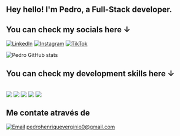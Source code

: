 ## Hey hello! I'm Pedro, a Full-Stack developer.

## You can check my socials here ↓
[![LinkedIn](https://img.shields.io/badge/LinkedIn-0077B5?style=for-the-badge&logo=linkedin&logoColor=white)](https://www.linkedin.com/in/pedro-henrique-verginio/)
[![Instagram](https://img.shields.io/badge/Instagram-E4405F?style=for-the-badge&logo=instagram&logoColor=white)](https://www.instagram.com/pedrohverginio)
[![TikTok](https://img.shields.io/badge/Twitter-1DA1F2?style=for-the-badge&logo=twitter&logoColor=white)](https://twitter.com/lexysspjl/)

![Pedro GitHub stats](https://github-readme-stats.vercel.app/api?username=ogpdx&show_icons=true&theme=radical)

## You can check my development skills here ↓

<div style="display: inline_block"><br/>
<img align="center" src="https://img.shields.io/badge/Python-3776AB?style=for-the-badge&logo=python&logoColor=white">
<img align="center" src="https://img.shields.io/badge/CSS3-1572B6?style=for-the-badge&logo=css3&logoColor=white">
<img align="center" src="https://img.shields.io/badge/JavaScript-F7DF1E?style=for-the-badge&logo=javascript&logoColor=black">
<img align="center" src="https://img.shields.io/badge/Django-092E20?style=for-the-badge&logo=django&logoColor=white">
<img align="center" src="https://img.shields.io/badge/PostgreSQL-336791?style=for-the-badge&logo=postgresql&logoColor=white">
</div>

## Me contate através de

[![Email](https://img.shields.io/badge/Gmail-D14836?style=for-the-badge&logo=gmail&logoColor=white
)]()
pedrohenriqueverginio0@gmail.com
